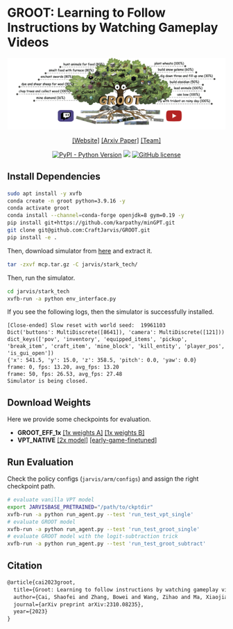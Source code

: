 # GROOT: Learning to Follow Instructions by Watching Gameplay Videos

<div align="center">

![](jarvis/assets/banner.png)

[[Website]](http://craftjarvis.github.io/GROOT)
[[Arxiv Paper]](https://arxiv.org/abs/2310.08235)
[[Team]](https://github.com/CraftJarvis)

[![PyPI - Python Version](https://img.shields.io/pypi/pyversions/MineDojo)](https://pypi.org/project/MineDojo/)
[<img src="https://img.shields.io/badge/Framework-PyTorch-red.svg"/>](https://pytorch.org/)
[![GitHub license](https://img.shields.io/github/license/MineDojo/MineCLIP)](https://github.com/MineDojo/MineCLIP/blob/main/license)

</div>

## Install Dependencies

```bash
sudo apt install -y xvfb
conda create -n groot python=3.9.16 -y 
conda activate groot 
conda install --channel=conda-forge openjdk=8 gym=0.19 -y 
pip install git+https://github.com/karpathy/minGPT.git 
git clone git@github.com:CraftJarvis/GROOT.git
pip install -e .
```

Then, download simulator from [here](https://drive.google.com/file/d/1NV6DwBbkgaOCGrmJMj_dtJBCdrEl1oI6/view?usp=sharing) and extract it. 

```bash
tar -zxvf mcp.tar.gz -C jarvis/stark_tech/
```

Then, run the simulator.
```bash
cd jarvis/stark_tech
xvfb-run -a python env_interface.py
```

If you see the following logs, then the simulator is successfully installed. 

```
[Close-ended] Slow reset with world seed:  19961103
Dict('buttons': MultiDiscrete([8641]), 'camera': MultiDiscrete([121]))
dict_keys(['pov', 'inventory', 'equipped_items', 'pickup', 'break_item', 'craft_item', 'mine_block', 'kill_entity', 'player_pos', 'is_gui_open'])
{'x': 541.5, 'y': 15.0, 'z': 358.5, 'pitch': 0.0, 'yaw': 0.0}
frame: 0, fps: 13.20, avg_fps: 13.20
frame: 50, fps: 26.53, avg_fps: 27.48
Simulator is being closed.
```

## Download Weights
Here we provide some checkpoints for evaluation. 

+ **GROOT_EFF_1x** [[1x weights A]](https://drive.google.com/file/d/1-002Q_wmp7p1LxvArKjza930L88dIkj0/view?usp=sharing) [[1x weights B]](https://drive.google.com/file/d/1-2ufYRpmeSeUqmTZMNamSdlFJaeO8_bz/view?usp=sharing)
+ **VPT_NATIVE** [[2x model]](https://openaipublic.blob.core.windows.net/minecraft-rl/models/2x.model) [[early-game-finetuned]](https://openaipublic.blob.core.windows.net/minecraft-rl/models/bc-early-game-2x.weights)

## Run Evaluation

Check the policy configs (```jarvis/arm/configs```) and assign the right checkpoint path. 

```bash
# evaluate vanilla VPT model
export JARVISBASE_PRETRAINED="/path/to/ckptdir"
xvfb-run -a python run_agent.py --test 'run_test_vpt_single'
# evaluate GROOT model
xvfb-run -a python run_agent.py --test 'run_test_groot_single'
# evaluate GROOT model with the logit-subtraction trick
xvfb-run -a python run_agent.py --test 'run_test_groot_subtract'
```

## Citation

```latex
@article{cai2023groot,
  title={Groot: Learning to follow instructions by watching gameplay videos},
  author={Cai, Shaofei and Zhang, Bowei and Wang, Zihao and Ma, Xiaojian and Liu, Anji and Liang, Yitao},
  journal={arXiv preprint arXiv:2310.08235},
  year={2023}
}
```